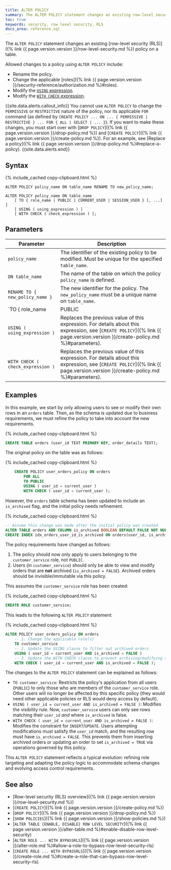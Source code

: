 ```yaml
---
title: ALTER POLICY
summary: The ALTER POLICY statement changes an existing row-level security (RLS) policy on a table.
toc: true
keywords: security, row level security, RLS
docs_area: reference.sql
---
```


The `ALTER POLICY` statement changes an existing [row-level security (RLS)]({% link {{ page.version.version }}/row-level-security.md %}) policy on a table.

Allowed changes to a policy using `ALTER POLICY` include:

- Rename the policy.
- Change the applicable [roles]({% link {{ page.version.version }}/security-reference/authorization.md %}#roles).
- Modify the [`USING` expression](#parameters).
- Modify the [`WITH CHECK` expression](#parameters).

{{site.data.alerts.callout_info}}
You cannot use `ALTER POLICY` to change the `PERMISSIVE` or `RESTRICTIVE` nature of the policy, nor its applicable `FOR` command (as defined by `CREATE POLICY ... ON ... { PERMISSIVE | RESTRICTIVE } ... FOR { ALL | SELECT | ... }`). If you want to make these changes, you must start over with [`DROP POLICY`]({% link {{ page.version.version }}/drop-policy.md %}) and [`CREATE POLICY`]({% link {{ page.version.version }}/create-policy.md %}). For an example, see [Replace a policy]({% link {{ page.version.version }}/drop-policy.md %}#replace-a-policy).
{{site.data.alerts.end}}

## Syntax

<!--

NB. This is commented out while we wait for a fix to DOC-12125

<div>
{% remote_include https://raw.githubusercontent.com/cockroachdb/generated-diagrams/{{ page.release_info.crdb_branch_name }}/grammar_svg/alter_policy_stmt.html %}
</div>

-->

{% include_cached copy-clipboard.html %}
~~~
ALTER POLICY policy_name ON table_name RENAME TO new_policy_name;

ALTER POLICY policy_name ON table_name
    [ TO { role_name | PUBLIC | CURRENT_USER | SESSION_USER } [, ...] ]
    [ USING ( using_expression ) ]
    [ WITH CHECK ( check_expression ) ];
~~~

## Parameters

Parameter | Description
----------|------------
`policy_name` | The identifier of the existing policy to be modified. Must be unique for the specified `table_name`.
`ON table_name` | The name of the table on which the policy `policy_name` is defined.
`RENAME TO { new_policy_name }` | The new identifier for the policy. The `new_policy_name` must be a unique name on `table_name`.
`TO { role_name | PUBLIC | CURRENT_USER | SESSION_USER } [, ...]` | Specifies the database [role(s)]({% link {{ page.version.version }}/security-reference/authorization.md %}#roles) to which the altered policy applies. These role(s) replace the existing set of roles for the policy (`PUBLIC` refers to all roles). `CURRENT_USER` and `SESSION_USER` refer to the current execution context's user (also available via [functions]({% link {{ page.version.version }}/functions-and-operators.md %}) `current_user()` and `session_user()`).
`USING ( using_expression )` | Replaces the previous value of this expression. For details about this expression, see [`CREATE POLICY`]({% link {{ page.version.version }}/create-policy.md %}#parameters).
`WITH CHECK ( check_expression )` | Replaces the previous value of this expression. For details about this expression, see [`CREATE POLICY`]({% link {{ page.version.version }}/create-policy.md %}#parameters).

## Examples

In this example, we start by only allowing users to see or modify their own rows in an `orders` table. Then, as the schema is updated due to business requirements, we must refine the policy to take into account the new requirements.

{% include_cached copy-clipboard.html %}
~~~ sql
CREATE TABLE orders (user_id TEXT PRIMARY KEY, order_details TEXT);
~~~

The original policy on the table was as follows:

{% include_cached copy-clipboard.html %}
~~~ sql
    CREATE POLICY user_orders_policy ON orders
        FOR ALL
        TO PUBLIC
        USING ( user_id = current_user )
        WITH CHECK ( user_id = current_user );
~~~

However, the `orders` table schema has been updated to include an `is_archived` flag, and the initial policy needs refinement.

{% include_cached copy-clipboard.html %}
~~~ sql
-- Assume this change was made after the initial policy was created
ALTER TABLE orders ADD COLUMN is_archived BOOLEAN DEFAULT FALSE NOT NULL;
CREATE INDEX idx_orders_user_id_is_archived ON orders(user_id, is_archived); -- For performance
~~~

The policy requirements have changed as follows:

1. The policy should now only apply to users belonging to the `customer_service` role, not `PUBLIC`.
1. Users (in `customer_service`) should only be able to view and modify orders that are **not** archived (`is_archived = FALSE`). Archived orders should be invisible/immutable via this policy.

This assumes the `customer_service` role has been created:

{% include_cached copy-clipboard.html %}
~~~ sql
CREATE ROLE customer_service;
~~~

This leads to the following `ALTER POLICY` statement:

{% include_cached copy-clipboard.html %}
~~~ sql
ALTER POLICY user_orders_policy ON orders
    -- 1. Change the applicable role(s)
    TO customer_service
    -- 2. Update the USING clause to filter out archived orders
    USING ( user_id = current_user AND is_archived = FALSE )
    -- 3. Update the WITH CHECK clause to prevent archiving/modifying archived orders via this policy
    WITH CHECK ( user_id = current_user AND is_archived = FALSE );
~~~

The changes to the `ALTER POLICY` statement can be explained as follows:

- `TO customer_service`: Restricts the policy's application from all users (`PUBLIC`) to only those who are members of the `customer_service` role. Other users will no longer be affected by this specific policy (they would need other applicable policies or RLS would deny access by default).
- `USING ( user_id = current_user AND is_archived = FALSE )`: Modifies the visibility rule. Now, `customer_service` users can only see rows matching their `user_id` *and* where `is_archived` is false.
- `WITH CHECK ( user_id = current_user AND is_archived = FALSE )`: Modifies the constraint for `INSERT`/`UPDATE`. Users attempting modifications must satisfy the `user_id` match, and the resulting row must have `is_archived = FALSE`. This prevents them from inserting archived orders or updating an order to set `is_archived = TRUE` via operations governed by this policy.

This `ALTER POLICY` statement reflects a typical evolution: refining role targeting and adapting the policy logic to accommodate schema changes and evolving access control requirements.

## See also

- [Row-level security (RLS) overview]({% link {{ page.version.version }}/row-level-security.md %})
- [`CREATE POLICY`]({% link {{ page.version.version }}/create-policy.md %})
- [`DROP POLICY`]({% link {{ page.version.version }}/drop-policy.md %})
- [`SHOW POLICIES`]({% link {{ page.version.version }}/show-policies.md %})
- [`ALTER TABLE {ENABLE, DISABLE} ROW LEVEL SECURITY`]({% link {{ page.version.version }}/alter-table.md %}#enable-disable-row-level-security)
- [`ALTER ROLE ... WITH BYPASSRLS`]({% link {{ page.version.version }}/alter-role.md %}#allow-a-role-to-bypass-row-level-security-rls)
- [`CREATE ROLE ... WITH BYPASSRLS`]({% link {{ page.version.version }}/create-role.md %}#create-a-role-that-can-bypass-row-level-security-rls)

<!-- Sqlchecker test cleanup block. NB. This must always come last. Be sure to comment this out when finished writing the doc. -->

<!--

{% include_cached copy-clipboard.html %}
~~~ sql
DROP POLICY IF EXISTS user_orders_policy ON orders CASCADE;
DROP TABLE IF EXISTS orders CASCADE;
DROP USER customer_service;
~~~

-->
